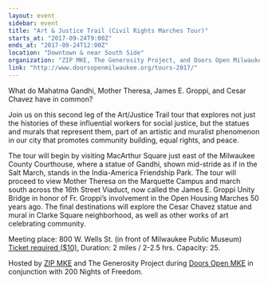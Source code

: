 ```yaml
---
layout: event
sidebar: event
title: "Art & Justice Trail (Civil Rights Marches Tour)"
starts_at: "2017-09-24T9:00Z"
ends_at: "2017-09-24T12:00Z"
location: "Downtown & near South Side"
organization: "ZIP MKE, The Generosity Project, and Doors Open Milwaukee"
link: "http://www.doorsopenmilwaukee.org/tours-2017/"
---
```


What do Mahatma Gandhi, Mother Theresa, James E. Groppi, and Cesar Chavez have in common? 

Join us on this second leg of the Art/Justice Trail tour that explores not just the histories of these influential workers for social justice, but the statues and murals that represent them, part of an artistic and muralist phenomenon in our city that promotes community building, equal rights, and peace. 

The tour will begin by visiting MacArthur Square just east of the Milwaukee County Courthouse, where a statue of Gandhi, shown mid-stride as if in the Salt March, stands in the India-America Friendship Park. The tour will proceed to view Mother Theresa on the Marquette Campus and march south across the 16th Street Viaduct, now called the James E. Groppi Unity Bridge in honor of Fr. Groppi’s involvement in the Open Housing Marches 50 years ago. The final destinations will explore the Cesar Chavez statue and mural in Clarke Square neighborhood, as well as other works of art celebrating community. 

Meeting place: 800 W. Wells St. (in front of Milwaukee Public Museum)
[Ticket required ($10).](http://www.doorsopenmilwaukee.org/tours-2017/) Duration: 2 miles / 2-2.5 hrs. Capacity: 25. 

Hosted by [ZIP MKE](www.zipmke.com) and The Generosity Project during [Doors Open MKE](http://www.doorsopenmilwaukee.org) in conjunction with 200 Nights of Freedom.
